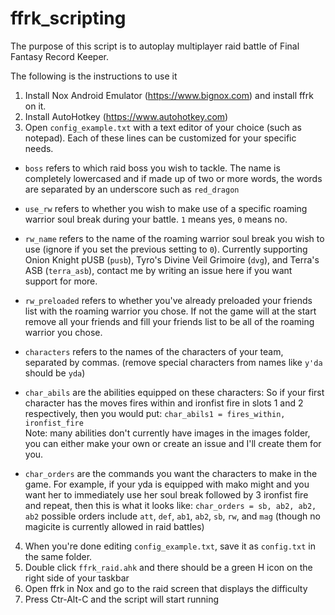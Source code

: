 # ffrk_scripting

The purpose of this script is to autoplay multiplayer raid battle of Final Fantasy Record Keeper.

The following is the instructions to use it

1. Install Nox Android Emulator (https://www.bignox.com) and install ffrk on it.
2. Install AutoHotkey (https://www.autohotkey.com)
3. Open `config_example.txt` with a text editor of your choice (such as notepad).
Each of these lines can be customized for your specific needs.

* `boss` refers to which raid boss you wish to tackle. The name is completely lowercased and if made up of two or more words, the words are separated by an underscore such as `red_dragon`
* `use_rw` refers to whether you wish to make use of a specific roaming warrior soul break during your battle. `1` means yes, `0` means no.
* `rw_name` refers to the name of the roaming warrior soul break you wish to use (ignore if you set the previous setting to `0`). Currently supporting Onion Knight pUSB (`pusb`), Tyro's Divine Veil Grimoire (`dvg`), and Terra's ASB (`terra_asb`), contact me by writing an issue here if you want support for more.
* `rw_preloaded` refers to whether you've already preloaded your friends list with the roaming warrior you chose. If not the game will at the start remove all your friends and fill your friends list to be all of the roaming warrior you chose.
* `characters` refers to the names of the characters of your team, separated by commas. (remove special characters from names like `y'da` should be `yda`)
* `char_abils` are the abilities equipped on these characters:
  So if your first character has the moves fires within and ironfist fire in slots 1 and 2 respectively, then you would put: ```char_abils1 = fires_within, ironfist_fire```  
  Note: many abilities don't currently have images in the images folder, you can either make your own or create an issue and I'll create them for you.  

* `char_orders` are the commands you want the characters to make in the game.
  For example, if your yda is equipped with mako might and you want her to immediately use her soul break followed by 3 ironfist fire and repeat, then this is what it looks like: ```char_orders = sb, ab2, ab2, ab2```
  possible orders include `att`, `def`, `ab1`, `ab2`, `sb`, `rw`, and `mag` (though no magicite is currently allowed in raid battles)

4. When you're done editing `config_example.txt`, save it as `config.txt` in the same folder.
5. Double click `ffrk_raid.ahk` and there should be a green H icon on the right side of your taskbar
6. Open ffrk in Nox and go to the raid screen that displays the difficulty
7. Press Ctr-Alt-C and the script will start running

